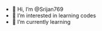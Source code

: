 - 👋 Hi, I’m @Srijan769
- 👀 I’m interested in learning codes
- 🌱 I’m currently learning 


<!---
Srijan769/Srijan769 is a ✨ special ✨ repository because its `README.md` (this file) appears on your GitHub profile.
You can click the Preview link to take a look at your changes.
--->
